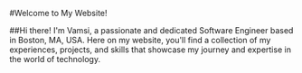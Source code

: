 #Welcome to My Website!

##Hi there! I'm Vamsi, a passionate and dedicated Software Engineer based in Boston, MA, USA. Here on my website, you'll find a collection of my experiences, projects, and skills that showcase my journey and expertise in the world of technology.
